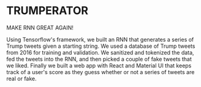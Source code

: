 # TRUMPERATOR
MAKE RNN GREAT AGAIN!

Using Tensorflow's framework, we built an RNN that generates a series of Trump tweets given a starting string. We used a database of Trump tweets from 2016 for training and validation. We sanitized and tokenized the data, fed the tweets into the RNN, and then picked a couple of fake tweets that we liked. Finally we built a web app with React and Material UI that keeps track of a user's score as they guess whether or not a series of tweets are real or fake.

